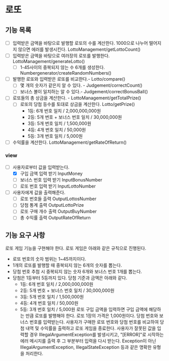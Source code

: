 # 로또

## 기능 목록

- [ ] 입력받은 금액을 바탕으로 발행할 로또의 수를 계산한다. 1000으로 나누어 떨어지지 않으면 에러를 발생시킨다. LottoManagement/getLottoCount()
- [ ] 입력받은 금액을 바탕으로 여러장의 로또를 발행한다. LottoManagement/generateLotto()
    - [ ] 1-45사이의 중복되지 않는 수 6개를 생성한다. Numbergenerator/createRandomNumbers()
- [ ] 발행한 로또와 입력받은 로또를 비교한다.- Lotto/compare()
    - [ ] 몇 개의 숫자가 같은지 알 수 있다. - Judgement/correctCount()
    - [ ] 보너스 볼이 일치하는 알 수 있다.- Judgement/correctBonusBall()
- [ ] 로또들의 총 상금을 계산한다. - LottoManagement/getTotalPrize()
    - [ ] 로또의 당첨 등수를 토대로 상금을 계산한다. Lotto/getPrize()
        - 1등: 6개 번호 일치 / 2,000,000,000원
        - 2등: 5개 번호 + 보너스 번호 일치 / 30,000,000원
        - 3등: 5개 번호 일치 / 1,500,000원
        - 4등: 4개 번호 일치 / 50,000원
        - 5등: 3개 번호 일치 / 5,000원
- [ ] 수익률을 계산한다. LottoManagement/getRateOfReturn()

### view

- [ ] 사용자로부터 값을 입력받는다.
    - [x] 구입 금액 입력 받기 InputMoney
    - [ ] 보너스 번호 입력 받기 InputBonusNumber
    - [ ] 로또 번호 입력 받기 InputLottoNumber
- [ ] 사용자에게 값을 출력해준다.
    - [ ] 로또 번호들 출력 OutputLottosNumber
    - [ ] 당첨 통계 출력 OutputLottoPrize
    - [ ] 로또 구매 개수 출력 OutputBuyNumber
    - [ ] 총 수익률 출력 OutputRateOfReturn

## 기능 요구 사항

로또 게임 기능을 구현해야 한다. 로또 게임은 아래와 같은 규칙으로 진행된다.

- 로또 번호의 숫자 범위는 1~45까지이다.
- 1개의 로또를 발행할 때 중복되지 않는 6개의 숫자를 뽑는다.
- 당첨 번호 추첨 시 중복되지 않는 숫자 6개와 보너스 번호 1개를 뽑는다.
- 당첨은 1등부터 5등까지 있다. 당첨 기준과 금액은 아래와 같다.
    - 1등: 6개 번호 일치 / 2,000,000,000원
    - 2등: 5개 번호 + 보너스 번호 일치 / 30,000,000원
    - 3등: 5개 번호 일치 / 1,500,000원
    - 4등: 4개 번호 일치 / 50,000원
    - 5등: 3개 번호 일치 / 5,000원
      로또 구입 금액을 입력하면 구입 금액에 해당하는 만큼 로또를 발행해야 한다.
      로또 1장의 가격은 1,000원이다.
      당첨 번호와 보너스 번호를 입력받는다.
      사용자가 구매한 로또 번호와 당첨 번호를 비교하여 당첨 내역 및 수익률을 출력하고 로또 게임을 종료한다.
      사용자가 잘못된 값을 입력할 경우 IllegalArgumentException를 발생시키고, "[ERROR]"로 시작하는 에러 메시지를 출력 후 그 부분부터 입력을 다시 받는다.
      Exception이 아닌 IllegalArgumentException, IllegalStateException 등과 같은 명확한 유형을 처리한다.